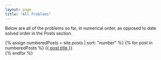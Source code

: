 ```yaml
---
layout: page
title: "All Problems"
---
```


Below are all of the problems so far, in numerical order, as opposed to date solved order in the Posts section.

<div>
    {% assign numberedPosts = site.posts | sort: "number" %}
    {% for post in numberedPosts %}
    	<a href="{{ post.url | prepend:site.baseurl }}">{{ post.title }}</a>
    	<br>
    {% endfor %}
</div>